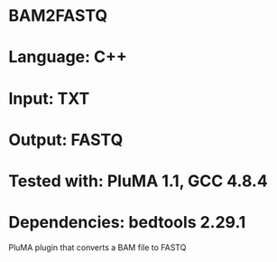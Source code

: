 # BAM2FASTQ
# Language: C++
# Input: TXT
# Output: FASTQ
# Tested with: PluMA 1.1, GCC 4.8.4
# Dependencies: bedtools 2.29.1

PluMA plugin that converts a BAM file to FASTQ
